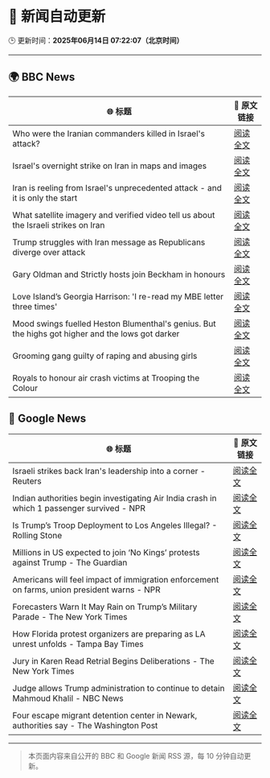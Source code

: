 # 🧠 新闻自动更新

🕒 更新时间：**2025年06月14日 07:22:07（北京时间）**

---

## 🌍 BBC News

| 🌐 标题 | 🔗 原文链接 |
|--------|-------------|
| Who were the Iranian commanders killed in Israel's attack? | [阅读全文](https://www.bbc.com/news/articles/c2lk5j18k4vo) |
| Israel's overnight strike on Iran in maps and images | [阅读全文](https://www.bbc.com/news/articles/crr7gdr82e0o) |
| Iran is reeling from Israel's unprecedented attack - and it is only the start | [阅读全文](https://www.bbc.com/news/articles/cvg72ny4xeyo) |
| What satellite imagery and verified video tell us about the Israeli strikes on Iran | [阅读全文](https://www.bbc.com/news/videos/c04eweg57geo) |
| Trump struggles with Iran message as Republicans diverge over attack | [阅读全文](https://www.bbc.com/news/articles/cq69e7nr9m5o) |
| Gary Oldman and Strictly hosts join Beckham in honours | [阅读全文](https://www.bbc.com/news/articles/cly30wpz01po) |
| Love Island’s Georgia Harrison: 'I re-read my MBE letter three times' | [阅读全文](https://www.bbc.com/news/articles/ce80rk0yw7jo) |
| Mood swings fuelled Heston Blumenthal's genius. But the highs got higher and the lows got darker | [阅读全文](https://www.bbc.com/news/articles/cy5e6l06rlvo) |
| Grooming gang guilty of raping and abusing girls | [阅读全文](https://www.bbc.com/news/articles/cdd2rld9mj2o) |
| Royals to honour air crash victims at Trooping the Colour | [阅读全文](https://www.bbc.com/news/articles/c3d4g5eeemro) |

## 📰 Google News

| 🌐 标题 | 🔗 原文链接 |
|--------|-------------|
| Israeli strikes back Iran's leadership into a corner - Reuters | [阅读全文](https://news.google.com/rss/articles/CBMipgFBVV95cUxNUVBaTkhvc3NVeVlOUDE2Qzg4VllDREQzUmNndEszbWFZXy1qSU1SY2hObExxRkJ0dDBLdk1oNW00M1k2MUE2OXRSUm1lNnNBZ1E5clRFU19uREZqcWdza091Q25VMlpZR3pyeVJOYlZENk1ocGhxRkVqZ0NORXl4UDZsaWZFTkFkMHNzckRFMTlGZEtLM1NJR1hYQ2p4bHFhV29EVlNn?oc=5) |
| Indian authorities begin investigating Air India crash in which 1 passenger survived - NPR | [阅读全文](https://news.google.com/rss/articles/CBMie0FVX3lxTE8wYkUtUnBqYmdhOVpTVGtQeGNmbEo2Rm1MVW91eTI1SkpnSDBSUVhJNHlpV3M4enBCSEZPV01zWFVYbXZQbC1OX3ZvMWpZWWxEcmRwNUtOSDJjWmFFak51ZHVTdld0RWVRalRZSllrdFhhYzV3Y1VzYVFxQQ?oc=5) |
| Is Trump’s Troop Deployment to Los Angeles Illegal? - Rolling Stone | [阅读全文](https://news.google.com/rss/articles/CBMitAFBVV95cUxPVVRIVUJzV1NIZ0wydWVPVXdNeS11SDMxTlhSLXctTk4wLS1ETjEtMVJiN2xRalNoU2phUHBrc2JIc3pwNFZTN2xId0J5UGl4YnNrOUV3ZzhOVW9EdUs1RTctQ1hySm81RUdBcUZsLU52bmkxeVRQUFdDR0xLd2xVdU5oZjVJUXZpMHhyWEpfTkxzSnRCQnJWNlRqbmgycnJhUDFmak1WWEk2UWY3TGFiYVFXd2g?oc=5) |
| Millions in US expected to join ‘No Kings’ protests against Trump - The Guardian | [阅读全文](https://news.google.com/rss/articles/CBMic0FVX3lxTE1DLTJZQVRtZjZFQU5GZGhPX1hGd2laVVFVQWFwNWNXU3JIVGRqNGVYbW9zR056ZXBMWkhKaDJaSmNSeFhPNlhia1NVelFmcTUzNUxib0k2ckJoXzJlclR3aDhKUUF6YXhxLTNRaTVjaTBXV28?oc=5) |
| Americans will feel impact of immigration enforcement on farms, union president warns - NPR | [阅读全文](https://news.google.com/rss/articles/CBMilgFBVV95cUxPMkdWX25yNTZOdjcwUG53MU5OZHExcXdHMVFHMDRkZk04VXY3cUhoZ3J0MUFfOWlGdllSeWZEcUdxSG4xU3RkOEZPZ3Vqb1hVaEM1ZkxydWxnTk1kV3Rvejg1UWxYVmpaZkU1clVick5RdG43eE9sbmJSSnVRbnFzX25keEtoRXozTEtvNGhqdUtLWUs3V0E?oc=5) |
| Forecasters Warn It May Rain on Trump’s Military Parade - The New York Times | [阅读全文](https://news.google.com/rss/articles/CBMigwFBVV95cUxPYmc2N0RPYjhGSDJwSng5RnpqV0NLcVY4VDhnc0UySWdtOElENHZXSUwwM0RCOVljTzJSTWJFZWNtd0c5RDBpTVl3YklhSVVHN0dFQVdNVWdSZ2t6NU04NmpXS1JqZUxHLURhUmxfZHZlZXhxbFZyRHVkNFlOelNpTW14aw?oc=5) |
| How Florida protest organizers are preparing as LA unrest unfolds - Tampa Bay Times | [阅读全文](https://news.google.com/rss/articles/CBMilgFBVV95cUxQYzYwV1REdFlnRUFaZ1FGT1J1Z3l4X3ZKcFB0RnRCbzExcjg2czNZTjFFa24yejlqUUszMERpaDJibVV0ZzJIVWl2a3hEMkFOU1hucmJJcEJCNzVRNTI1YkpkSVVaZzF1bEVyMDFrd3BHQU4xYk9UOEI0dTNMZmFSMjdWd0RFRDh1Q19lYVlwbjFCcVc3MkE?oc=5) |
| Jury in Karen Read Retrial Begins Deliberations - The New York Times | [阅读全文](https://news.google.com/rss/articles/CBMihAFBVV95cUxNQ3RpWVBzb2pTdXFuM1pLbmtRby1HTG1UanVpNkRFU2x4emNLQUNkQmRTR1R2R2VaSGIyOGJtU2hhZ1gwLXgxcTZVdHo0a1ZEM0pXRDhUV1JtbDAwem5iNU84NnNCa0R0M1VlYzBUMFNEM0NKS2w1MGNxbzdjRzMtWDJRMVA?oc=5) |
| Judge allows Trump administration to continue to detain Mahmoud Khalil - NBC News | [阅读全文](https://news.google.com/rss/articles/CBMijwFBVV95cUxNVWR2NjVDNFdVOFE2M3ZRUnFra2ZiUWZRTHdONUxsMFlmU0x6YjlVYWRSRDNyLWFrMnBpalVUSDhLNjMycFJRMUJrNFdHM0t4Z1ZGRkdVNUhUZkxSYUFnT21iLWl3QW4wcGtzVHVmQUJQRXM3XzZfWlh1NzRxN2RXazZJZk5nYzhCZUd3cFdkRdIBVkFVX3lxTE5RN1dJb3g1bVQ0Y01ELVI2dFRKMlh6VWlqWk1GTUVvVl9RZlByZmY3RFU5WnNCOUNvT0wyVnNyZWJMT291SFdqaHFhZ2xiMzZrREY4Y2ZR?oc=5) |
| Four escape migrant detention center in Newark, authorities say - The Washington Post | [阅读全文](https://news.google.com/rss/articles/CBMimAFBVV95cUxPdkxBMGY3RFJoNTloVnlyVmFvbGdKb2ZMWFFHaHVxb2dLVFp2ejloN3g0T191OG9ST19RdlhHLUd0bHQ2RzlIZGJKaHFKbTVhOEZPUkRWSmplNC1XTVh2bjNWOC04SEV3aU5DeFcteTdLM0cwM0hkSGxvTHR5ckMtLU82TkxHSU42dUVIYURvUG40dkFYU3NoOQ?oc=5) |

---
> 本页面内容来自公开的 BBC 和 Google 新闻 RSS 源，每 10 分钟自动更新。
